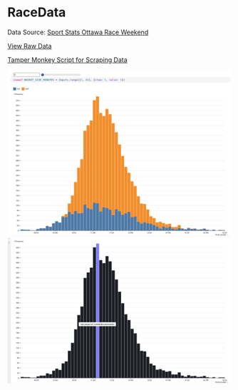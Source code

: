 # RaceData

Data Source: [Sport Stats Ottawa Race Weekend](https://www.sportstats.ca/display-results.xhtml?raceid=114439)

[View Raw Data](https://github.com/strawstack/RaceData/tree/main/data/json)

[Tamper Monkey Script for Scraping Data](https://github.com/strawstack/RaceData/blob/main/tamper_monkey.js)

![](./race_data.png)
![](./race_data_combined.png)
